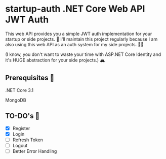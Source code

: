 # startup-auth .NET Core Web API JWT Auth
This web API provides you a simple JWT auth implementation for your startup or side projects. 👣
I'll maintain this project regularly because I am also using this web API as an auth system for my side projects. 💪🏽

(I know, you don't want to waste your time with ASP.NET Core Identity and it's HUGE abstraction for your side projects.) 🏔️

## Prerequisites 🔧
.NET Core 3.1

MongoDB

## TO-DO's 📜
- [x] Register
- [x] Login
- [ ] Refresh Token
- [ ] Logout
- [ ] Better Error Handling
